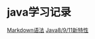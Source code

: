 # java学习记录
[Markdown语法](https://www.jianshu.com/p/191d1e21f7ed)
[Java8/9/11新特性](https://www.bilibili.com/video/av48443894?from=search&seid=8197343301854351825)

